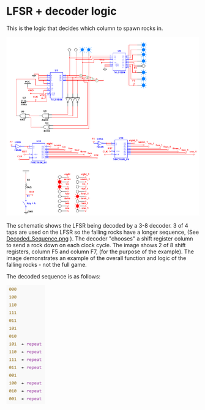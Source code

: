 # LFSR + decoder logic
This is the logic that decides which column to spawn rocks in.

![LFSR Diagram](Falling_Lights_example.png)

The schematic shows the LFSR being decoded by a 3-8 decoder. 3 of 4 taps are used on the LFSR so the falling rocks have a longer sequence, (See [Decoded_Sequence.png](Decoded_Sequence.png)
). The decoder "chooses" a shift register column to send a rock down on each clock cycle. The image shows 2 of 8 shift registers, column F5 and column F7, (for the purpose of the example). The image demonstrates an example of the overall function and logic of the falling rocks - not the full game.

The decoded sequence is as follows:

<img alt="LFSR Sequence" src="Decoded_Sequence.png" width="20%" height="20%"> 
